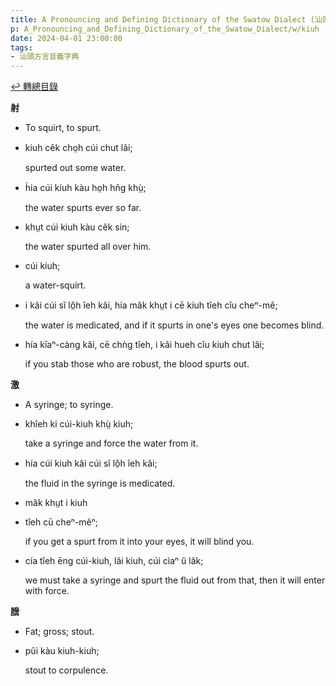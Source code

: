 ```yaml
---
title: A Pronouncing and Defining Dictionary of the Swatow Dialect (汕頭方言音義字典) / kiuh
p: A_Pronouncing_and_Defining_Dictionary_of_the_Swatow_Dialect/w/kiuh
date: 2024-04-01 23:00:00
tags: 
- 汕頭方言音義字典
---
```


[↩️ 轉總目錄](/A_Pronouncing_and_Defining_Dictionary_of_the_Swatow_Dialect)


**射**
- To squirt, to spurt.

- kiuh cêk cho̤h cúi chut lâi;

  spurted out some water.

- h́ia cúi kiuh kàu ho̤h hn̆g khṳ̀;

  the water spurts ever so far.

- khṳt cúi kiuh kàu cêk sin;

  the water spurted all over him.

- cúi kiuh;

  a water-squirt.

- i kâi cúi sĭ lô̤h îeh kâi, hía mâk khṳt i cē kiuh tîeh cĭu cheⁿ-mê;

  the water is medicated, and if it spurts in one's eyes one becomes blind.

- hía kīaⁿ-càng kâi, cē chǹg tîeh, i kâi hueh cĭu kiuh chut lâi;

  if you stab those who are robust, the blood spurts out.

**激**
- A syringe; to syringe.

- khîeh ki cúi-kiuh khṳ̀ kiuh;

  take a syringe and force the water from it.

- hía cúi kiuh kâi cúi sĭ lô̤h îeh kâi;

  the fluid in the syringe is medicated.

- mâk khṳt i kiuh 

- tîeh cū cheⁿ-mêⁿ;

  if you get a spurt from it into your eyes, it will blind you.

- cía tîeh ēng cúi-kiuh, lâi kiuh, cúi cìaⁿ ŭ lâk;

  we must take a syringe and spurt the fluid out from that, then it will enter with force.

**膪**
- Fat; gross; stout.

- pûi kàu kiuh-kiuh;

  stout to corpulence.